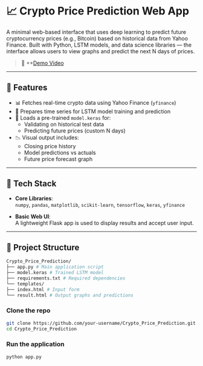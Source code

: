 # 📈 Crypto Price Prediction Web App

A minimal web-based interface that uses deep learning to predict future cryptocurrency prices (e.g., Bitcoin) based on historical data from Yahoo Finance. Built with Python, LSTM models, and data science libraries — the interface allows users to view graphs and predict the next N days of prices.

> 🔗 **[Demo Video](https://drive.google.com/file/d/1VS0ZDXjCfUozm-cRo8UqLDJRel47OXzG/view?usp=sharing)  


---

## 🚀 Features

- 📊 Fetches real-time crypto data using Yahoo Finance (`yfinance`)
- 🔁 Prepares time series for LSTM model training and prediction
- 🤖 Loads a pre-trained `model.keras` for:
  - Validating on historical test data
  - Predicting future prices (custom N days)
- 📉 Visual output includes:
  - Closing price history
  - Model predictions vs actuals
  - Future price forecast graph

---

## 🧰 Tech Stack

- **Core Libraries**:  
  `numpy`, `pandas`, `matplotlib`, `scikit-learn`, `tensorflow`, `keras`, `yfinance`
  
- **Basic Web UI**:  
  A lightweight Flask app is used to display results and accept user input.

---

## 📂 Project Structure
```bash
Crypto_Price_Prediction/
├── app.py # Main application script
├── model.keras # Trained LSTM model
├── requirements.txt # Required dependencies
└── templates/
├── index.html # Input form
└── result.html # Output graphs and predictions
```
### Clone the repo
```bash
git clone https://github.com/your-username/Crypto_Price_Prediction.git
cd Crypto_Price_Prediction
```
### Run the application
```bash
python app.py
```
